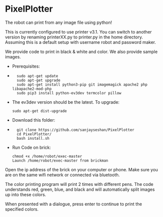# PixelPlotter

The robot can print from any image file using python!

This is currently configured to use printer v3.1. You can switch to another version by renaming printerXX.py to printer.py in the home directory. Assuming this is a default setup with username robot and password maker.

We provide code to print in black & white and color.
We also provide sample images.

*   Prerequisites:
*   
        sudo apt-get update
        sudo apt-get upgrade
        sudo apt-get install python3-pip git imagemagick apache2 php libapache2-mod-php
        sudo pip3 install python-ev3dev termcolor pillow

*   The ev3dev version should be the latest. To upgrade:

        sudo apt-get dist-upgrade


*   Download this folder:
*   
        git clone https://github.com/sanjayseshan/PixelPlotter
        cd PixelPlotter/
        bash install.sh

*   Run Code on brick:
  
        chmod +x /home/robot/exec-master
        Launch /home/robot/exec-master from brickman


Open the ip address of the brick on your computer or phone. Make sure you are on the same wifi network or connected via bluetooth.
        
The color printing program will print 2 times with different pens. The code understands red, green, blue, and black and will automatically split images up into these colors.

When presented with a dialogue, press enter to continue to print the specified colors. 
